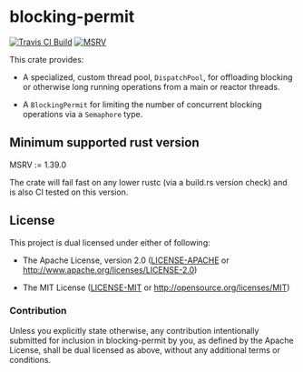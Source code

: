 # blocking-permit

[![Travis CI Build](https://travis-ci.org/dekellum/blocking-permit.svg?branch=master)](https://travis-ci.org/dekellum/blocking-permit)
[![MSRV](https://img.shields.io/badge/rustc-%E2%89%A5%201.39-orange.svg)](https://github.com/rust-lang/rust/blob/master/RELEASES.md)

This crate provides:

* A specialized, custom thread pool, `DispatchPool`, for offloading
  blocking or otherwise long running operations from a main or reactor
  threads.

* A `BlockingPermit` for limiting the number of concurrent blocking operations
  via a `Semaphore` type.

## Minimum supported rust version

MSRV := 1.39.0

The crate will fail fast on any lower rustc (via a build.rs version
check) and is also CI tested on this version.

## License

This project is dual licensed under either of following:

* The Apache License, version 2.0 ([LICENSE-APACHE](LICENSE-APACHE)
  or http://www.apache.org/licenses/LICENSE-2.0)

* The MIT License ([LICENSE-MIT](LICENSE-MIT)
  or http://opensource.org/licenses/MIT)

### Contribution

Unless you explicitly state otherwise, any contribution intentionally submitted
for inclusion in blocking-permit by you, as defined by the Apache License, shall be
dual licensed as above, without any additional terms or conditions.
